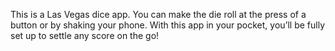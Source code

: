
This is a Las Vegas dice app. You can make the die roll at the press of a button or by shaking your phone. With this app in your pocket, you’ll be fully set up to settle any score on the go!

